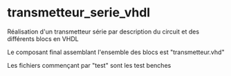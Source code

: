 # transmetteur_serie_vhdl

Réalisation d'un transmetteur série par description du circuit et des différents blocs en VHDL

Le composant final assemblant l'ensemble des blocs est "transmetteur.vhd"

Les fichiers commençant par "test" sont les test benches
